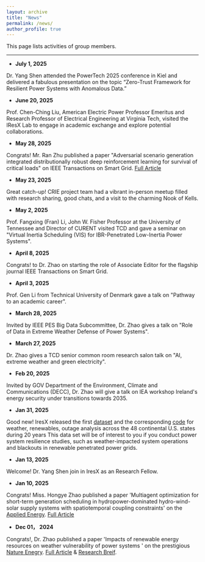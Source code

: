 ```yaml
---
layout: archive
title: "News"
permalink: /news/
author_profile: true
---
```

This page lists activities of group members.

---
* **July 1, 2025**

Dr. Yang Shen attended the PowerTech 2025 conference in Kiel and delivered a fabulous presentation on the topic “Zero-Trust Framework for Resilient Power Systems with Anomalous Data.”


* **June 20, 2025**

Prof. Chen-Ching Liu, American Electric Power Professor Emeritus and Research Professor of Electrical Engineering at Virginia Tech, visited the IResX Lab to engage in academic exchange and explore potential collaborations.


* **May 28, 2025**

Congrats! Mr. Ran Zhu published a paper "Adversarial scenario generation integrated distributionally robust deep reinforcement learning for survival of critical loads" on IEEE Transactions on Smart Grid. [Full Article](https://ieeexplore.ieee.org/abstract/document/11011524)


* **May 23, 2025**

Great catch-up! CRIE project team had a vibrant in-person meetup filled with research sharing, good chats, and a visit to the charming Nook of Kells.


* **May 2, 2025**

Prof. Fangxing (Fran) Li, John W. Fisher Professor at the University of Tennessee and Director of CURENT visited TCD and gave a seminar on "Virtual Inertia Scheduling (VIS) for IBR-Penetrated Low-Inertia Power Systems".


* **April 8, 2025**

Congrats! to Dr. Zhao on starting the role of Associate Editor for the flagship journal IEEE Transactions on Smart Grid.


* **April 3, 2025**

Prof. Gen Li from Technical University of Denmark gave a talk on "Pathway to an academic career".


* **March 28, 2025**

Invited by IEEE PES Big Data Subcommittee, Dr. Zhao gives a talk on "Role of Data in Extreme Weather Defense of Power Systems".


* **March 27, 2025**

Dr. Zhao gives a TCD senior common room research salon talk on "AI, extreme weather and green electricity".


* **Feb 20, 2025**

Invited by GOV Department of the Environment, Climate and Communications (DECC), Dr. Zhao will give a talk on IEA workshop Ireland's energy security under transitions towards 2035.


* **Jan 31, 2025**

Good new! IresX released the first [dataset](https://figshare.com/articles/dataset/Renewable_energy_Weather_Power_system_blackout_large-scale_outage_/25628700) and the corresponding [code](https://github.com/JinZhaoTCD/NE_WeatherBlackout_Code/tree/main) for weather, renewables, outage analysis across the 48 continental U.S. states during 20 years
This data set will be of interest to you if you conduct power system resilience studies, such as weather-impacted system operations and blackouts in renewable penetrated power grids.


* **Jan 13, 2025**

Welcome! Dr. Yang Shen join in IresX as an Research Fellow.


* **Jan 10, 2025**

Congrats! Miss. Hongye Zhao published a paper 'Multiagent optimization for short-term generation scheduling in hydropower-dominated hydro-wind-solar supply systems with spatiotemporal coupling constraints' on the [Applied Energy](https://www.sciencedirect.com/journal/applied-energy). [Full Article](https://www.sciencedirect.com/science/article/pii/S0306261925000546)


* **Dec 01， 2024**

Congrats!, Dr. Zhao published a paper 'Impacts of renewable energy resources on weather vulnerability of power systems ' on the prestigious [Nature Enegry](https://www.nature.com/nenergy/). [Full Article](https://www.nature.com/articles/s41560-024-01652-1) & [Research Breif](https://www.nature.com/articles/s41560-024-01657-w).

